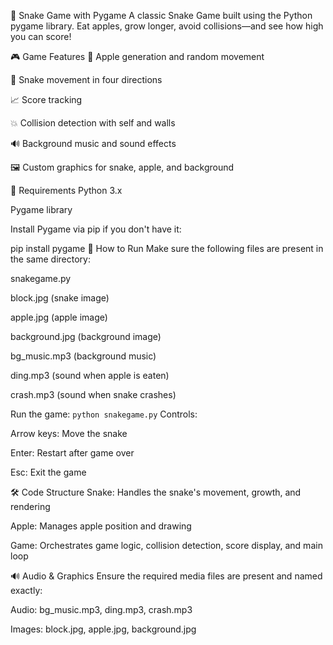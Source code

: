 🐍 Snake Game with Pygame
A classic Snake Game built using the Python pygame library. Eat apples, grow longer, avoid collisions—and see how high you can score!

🎮 Game Features
🍎 Apple generation and random movement

🐍 Snake movement in four directions

📈 Score tracking

💥 Collision detection with self and walls

🔊 Background music and sound effects

🖼️ Custom graphics for snake, apple, and background

🧰 Requirements
Python 3.x

Pygame library

Install Pygame via pip if you don't have it:

pip install pygame
🚀 How to Run
Make sure the following files are present in the same directory:

snakegame.py

block.jpg (snake image)

apple.jpg (apple image)

background.jpg (background image)

bg_music.mp3 (background music)

ding.mp3 (sound when apple is eaten)

crash.mp3 (sound when snake crashes)

Run the game:
`python snakegame.py`
Controls:

Arrow keys: Move the snake

Enter: Restart after game over

Esc: Exit the game

🛠️ Code Structure
Snake: Handles the snake's movement, growth, and rendering

Apple: Manages apple position and drawing

Game: Orchestrates game logic, collision detection, score display, and main loop

🔊 Audio & Graphics
Ensure the required media files are present and named exactly:

Audio: bg_music.mp3, ding.mp3, crash.mp3

Images: block.jpg, apple.jpg, background.jpg

